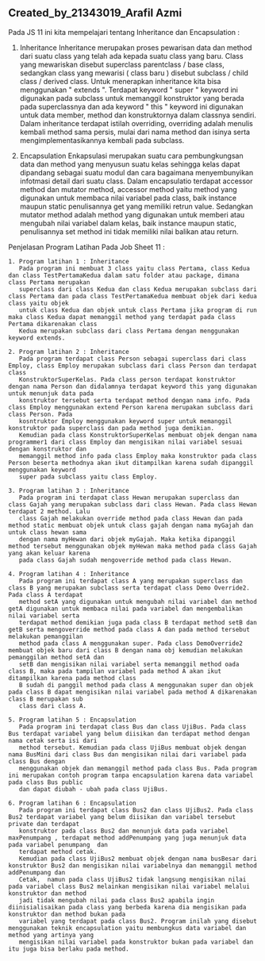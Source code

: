 ## Created_by_21343019_Arafil Azmi

Pada JS 11 ini kita mempelajari tentang Inheritance dan Encapsulation :

  1. Inheritance 
        Inheritance merupakan proses pewarisan data dan method dari suatu class yang telah ada kepada suatu class yang baru. Class yang mewariskan disebut superclass 
        parentclass / base class, sedangkan class yang mewarisi ( class baru ) disebut subclass / child class / derived class. Untuk menerapkan inheritance kita bisa
        menggunakan " extends ". 
        Terdapat keyword " super " keyword ini digunakan pada subclass untuk memanggil konstruktor yang berada pada superclassnya dan ada keyword " this " keyword ini
        digunakan untuk data member, method dan konstruktornya dalam classnya sendiri. Dalam inheritance terdapat istilah overriding, overriding adalah menulis kembali
        method sama persis, mulai dari nama method dan isinya serta mengimplementasikannya kembali pada subclass.
     
  2. Encapsulation
        Enkapsulasi merupakan suatu cara pembungkungsan data dan method yang menyusun suatu kelas sehingga kelas dapat dipandang sebagai suatu modul dan cara bagaimana
        menyembunyikan infotmasi detail dari suatu class. Dalam encapsulatio terdapat accessor method dan mutator method, accessor method yaitu method yang digunakan 
        untuk membaca nilai variabel pada class, baik instance maupun static penulisannya get<namaInstanceVariabel> yang memiliki retrun value. Sedangkan mutator
        method adalah method yang digunakan untuk memberi atau mengubah nilai variabel dalam kelas, baik instance maupun static, penulisannya set<namaInstanceVariabel>
        method ini tidak memiliki nilai balikan atau return.
     
  Penjelasan Program Latihan Pada Job Sheet 11 :
  
    1. Program latihan 1 : Inheritance
       Pada program ini membuat 3 class yaitu class Pertama, class Kedua dan class TestPertamaKedua dalam satu folder atau package, dimana class Pertama merupakan 
       superclass dari class Kedua dan class Kedua merupakan subclass dari class Pertama dan pada class TestPertamaKedua membuat objek dari kedua class yaitu objek
       untuk class Kedua dan objek untuk class Pertama jika program di run maka class Kedua dapat memanggil method yang terdapat pada class Pertama dikarenakan class 
       Kedua merupakan subclass dari class Pertama dengan menggunakan keyword extends.
       
    2. Program latihan 2 : Inheritance
       Pada program terdapat class Person sebagai superclass dari class Employ, class Employ merupakan subclass dari class Person dan terdapat class 
       KonstruktorSuperKelas. Pada class person terdapat konstruktor dengan nama Person dan didalamnya terdapat keyword this yang digunakan untuk menunjuk data pada 
       konstruktor tersebut serta terdapat method dengan nama info. Pada class Employ menggunakan extend Person karena merupakan subclass dari class Person. Pada 
       kosntruktor Employ menggunakan keyword super untuk memanggil konstruktor pada superclass dan pada method juga demikian.
       Kemudian pada class KonstruktorSuperKelas membuat objek dengan nama programmer1 dari class Employ dan mengisikan nilai variabel sesuai dengan konstruktor dan
       memanggil method info pada class Employ maka konstruktor pada class Person beserta methodnya akan ikut ditampilkan karena sudah dipanggil menggunakan keyword 
       super pada subclass yaitu class Employ.
       
    3. Program latihan 3 : Inheritance
       Pada program ini terdapat class Hewan merupakan superclass dan class Gajah yang merupakan subclass dari class Hewan. Pada class Hewan terdapat 2 method. Lalu
       class Gajah melakukan override method pada class Hewan dan pada method static membuat objek untuk class gajah dengan nama myGajah dan untuk class hewan sama
       dengan nama myHewan dari objek myGajah. Maka ketika dipanggil method tersebut menggunakan objek myHewan maka method pada class Gajah yang akan keluar karena 
       pada class Gajah sudah mengoverride method pada class Hewan.
       
    4. Program latihan 4 : Inheritance
       Pada program ini terdapat class A yang merupakan superclass dan class B yang merupakan subclass serta terdapat class Demo Override2. Pada class A terdapat 
       method setA yang digunakan untuk mengubah nilai variabel dan method getA digunakan untuk membaca nilai pada variabel dan mengembalikan nilai variabel serta 
       terdapat method demikian juga pada class B terdapat method setB dan getB serta mengoverride method pada class A dan pada method tersebut melakukan pemanggilan 
       method pada class A menggunakan super. Pada class DemoOverride2 membuat objek baru dari class B dengan nama obj kemudian melakukan pemanggilan method setA dan
       setB dan mengisikan nilai variabel serta memanggil method oada class B, maka pada tampilan variabel pada method A akan ikut ditampilkan karena pada method class 
       B sudah di panggil method pada class A menggunakan super dan objek pada class B dapat mengisikan nilai variabel pada method A dikarenakan class B merupakan sub 
       class dari class A.
       
    5. Program latihan 5 : Encapsulation
       Pada program ini terdapat class Bus dan class UjiBus. Pada class Bus terdapat variabel yang belum diisikan dan terdapat method dengan nama cetak serta isi dari 
       method tersebut. Kemudian pada class UjiBus membuat objek dengan nama BusMini dari class Bus dan mengisikan nilai dari variabel pada class Bus dengan 
       menggunakan objek dan memanggil method pada class Bus. Pada program ini merupakan contoh program tanpa encapsulation karena data variabel pada class Bus public 
       dan dapat diubah - ubah pada class UjiBus.
       
    6. Program latihan 6 : Encapsulation
       Pada program ini terdapat class Bus2 dan class UjiBus2. Pada class Bus2 terdapat variabel yang belum diisikan dan variabel tersebut private dan terdapat 
       konstruktor pada class Bus2 dan menunjuk data pada variabel maxPenumpang , terdapat method addPenumpang yang juga menunjuk data pada variabel penumpang  dan
       terdapat method cetak.
       Kemudian pada class UjiBus2 membuat objek dengan nama busBesar dari konstruktor Bus2 dan mengisikan nilai variabelnya dan memanggil method addPenumpang dan 
       Cetak,  namun pada class UjiBus2 tidak langsung mengisikan nilai pada variabel class Bus2 melainkan mengisikan nilai variabel melalui konstruktor dan method 
       jadi tidak mengubah nilai pada class Bus2 apabila ingin diinisialisaikan pada class yang berbeda karena dia mengisikan pada konstruktor dan method bukan pada 
       variabel yang terdapat pada class Bus2. Program inilah yang disebut menggunakan teknik encapsulation yaitu membungkus data variabel dan method yang artinya yang 
       mengisikan nilai variabel pada konstruktor bukan pada variabel dan itu juga bisa berlaku pada method.
       
       
       
       
       
       
       
       
       
       
    
    
    
